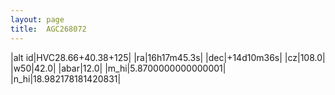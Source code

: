 ```yaml
---
layout: page
title:  AGC268072
--- 
```

|alt id|HVC28.66+40.38+125|
|ra|16h17m45.3s|
|dec|+14d10m36s|
|cz|108.0|
|w50|42.0|
|abar|12.0|
|m_hi|5.8700000000000001|
|n_hi|18.982178181420831|
